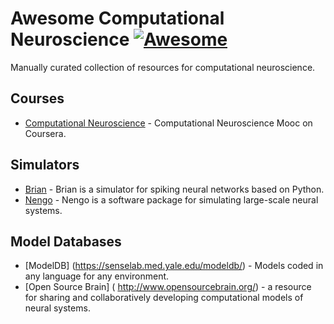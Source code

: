 # Awesome Computational Neuroscience [![Awesome](https://cdn.rawgit.com/sindresorhus/awesome/d7305f38d29fed78fa85652e3a63e154dd8e8829/media/badge.svg)](https://github.com/sindresorhus/awesome)

Manually curated collection of resources for computational neuroscience.

## Courses

* [Computational Neuroscience](https://www.coursera.org/course/compneuro) - Computational Neuroscience Mooc on Coursera.

## Simulators

* [Brian](https://www.briansimulator.org) - Brian is a simulator for spiking neural networks based on Python.
* [Nengo](http://www.nengo.ca/) - Nengo is a software package for simulating large-scale neural systems.

## Model Databases

* [ModelDB] (https://senselab.med.yale.edu/modeldb/) - Models coded in any language for any environment.
* [Open Source Brain] ( http://www.opensourcebrain.org/) - a resource for sharing and collaboratively developing computational models of neural systems.
